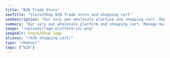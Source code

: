 ```yaml
---
title: "B2B Trade Store"
seoTitle: "Stock2Shop B2B Trade Store and shopping cart"
seoDescription: "Our very own wholesale platform and shopping cart. Manage multiple price lists as well as warehouse and product data."
summary: "Our very own wholesale platform and shopping cart. Manage multiple price lists as well as warehouse and product data."
image: "/uploads/logo-platform-s2s.png"
imageAlt: Stock2Shop logo
aliases: "/b2b-shopping-cart/"
type: "channel"
tags: ["b2b"]
---
```


